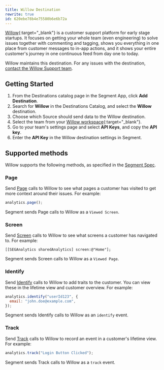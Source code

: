 ```yaml
---
title: Willow Destination
rewrite: true
id: 620ebe78b4e75580b6e6b72a
---
```


[Willow](https://heywillow.io/?utm_source=segmentio&utm_medium=docs&utm_campaign=partners){:target="_blank"} is a customer support platform for early stage startups. It focuses on getting your whole team (even engineering) to solve issues together with commenting and tagging, shows you everything in one place from customer messages to in-app actions, and it shows your entire customer's journey in one continuous feed from day one to today.

Willow maintains this destination. For any issues with the destination, [contact the Willow Support team](mailto:help@heywillow.io).

## Getting Started



1. From the Destinations catalog page in the Segment App, click **Add Destination**.
2. Search for **Willow** in the Destinations Catalog, and select the **Willow** destination.
3. Choose which Source should send data to the Willow destination.
4. Select the team from your [Willow workspace](https://heywillow.io/a/workspace){:target="\_blank"}.
5. Go to your team's settings page and select **API Keys**, and copy the **API key**.
6. Enter the **API Key** in the Willow destination settings in Segment.
## Supported methods

Willow supports the following methods, as specified in the [Segment Spec](/docs/connections/spec).

### Page

Send [Page](/docs/connections/spec/page) calls to Willow to see what pages a customer has visited to get more context around their issues. For example:

```js
analytics.page();
```

Segment sends Page calls to Willow as a `Viewed Screen`.

### Screen

Send [Screen](/docs/connections/spec/screen) calls to Willow to see what screens a customer has navigated to. For example:

```obj-c
[[SEGAnalytics sharedAnalytics] screen:@"Home"];
```

Segment sends Screen calls to Willow as a `Viewed Page`.

### Identify

Send [Identify](/docs/connections/spec/identify) calls to Willow to add traits to the customer. You can view these in the lifetime view and customer overview. For example:

```js
analytics.identify("userId123", {
  email: "john.doe@example.com",
});
```

Segment sends Identify calls to Willow as an `identify` event.

### Track

Send [Track](/docs/connections/spec/track) calls to Willow to record an event in a customer's lifetime view. For example:

```js
analytics.track("Login Button Clicked");
```

Segment sends Track calls to Willow as a `track` event.

